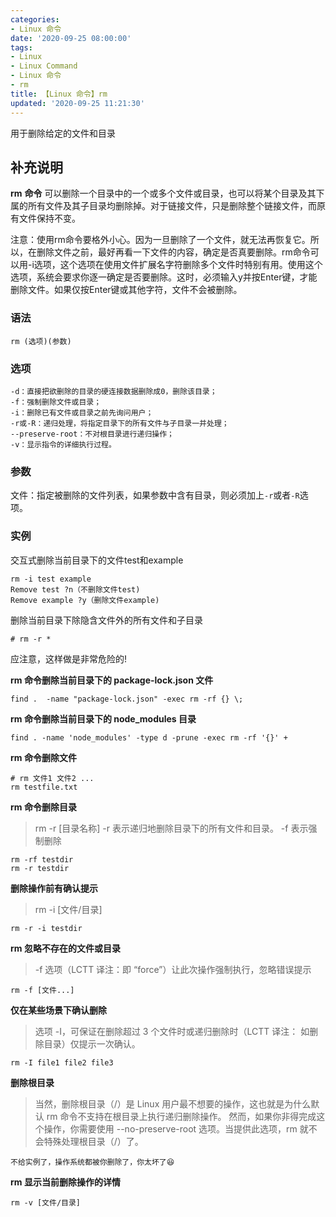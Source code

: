 ```yaml
---
categories:
- Linux 命令
date: '2020-09-25 08:00:00'
tags:
- Linux
- Linux Command
- Linux 命令
- rm
title: 【Linux 命令】rm
updated: '2020-09-25 11:21:30'
---
```


用于删除给定的文件和目录

## 补充说明

**rm**  **命令** 可以删除一个目录中的一个或多个文件或目录，也可以将某个目录及其下属的所有文件及其子目录均删除掉。对于链接文件，只是删除整个链接文件，而原有文件保持不变。

注意：使用rm命令要格外小心。因为一旦删除了一个文件，就无法再恢复它。所以，在删除文件之前，最好再看一下文件的内容，确定是否真要删除。rm命令可以用-i选项，这个选项在使用文件扩展名字符删除多个文件时特别有用。使用这个选项，系统会要求你逐一确定是否要删除。这时，必须输入y并按Enter键，才能删除文件。如果仅按Enter键或其他字符，文件不会被删除。

### 语法

```shell
rm (选项)(参数)
```

### 选项

```shell
-d：直接把欲删除的目录的硬连接数据删除成0，删除该目录；
-f：强制删除文件或目录；
-i：删除已有文件或目录之前先询问用户；
-r或-R：递归处理，将指定目录下的所有文件与子目录一并处理；
--preserve-root：不对根目录进行递归操作；
-v：显示指令的详细执行过程。
```

### 参数

文件：指定被删除的文件列表，如果参数中含有目录，则必须加上`-r`或者`-R`选项。

### 实例

交互式删除当前目录下的文件test和example

```shell
rm -i test example
Remove test ?n（不删除文件test)
Remove example ?y（删除文件example)
```

删除当前目录下除隐含文件外的所有文件和子目录

```shell
# rm -r *
```

应注意，这样做是非常危险的!

**rm 命令删除当前目录下的 package-lock.json 文件**

```shell
find .  -name "package-lock.json" -exec rm -rf {} \;
```

**rm 命令删除当前目录下的 node_modules 目录**

```shell
find . -name 'node_modules' -type d -prune -exec rm -rf '{}' +
```

**rm 命令删除文件**

```shell
# rm 文件1 文件2 ...
rm testfile.txt
```

**rm 命令删除目录**

> rm -r [目录名称]
> -r 表示递归地删除目录下的所有文件和目录。
> -f 表示强制删除

```shell
rm -rf testdir
rm -r testdir
```

**删除操作前有确认提示**

> rm -i [文件/目录]

```shell
rm -r -i testdir
```

**rm 忽略不存在的文件或目录**

> -f 选项（LCTT 译注：即 “force”）让此次操作强制执行，忽略错误提示

```shell
rm -f [文件...]
```

**仅在某些场景下确认删除**

> 选项 -I，可保证在删除超过 3 个文件时或递归删除时（LCTT 译注： 如删除目录）仅提示一次确认。


```shell
rm -I file1 file2 file3
```

**删除根目录**

> 当然，删除根目录（/）是 Linux 用户最不想要的操作，这也就是为什么默认 rm 命令不支持在根目录上执行递归删除操作。
> 然而，如果你非得完成这个操作，你需要使用 --no-preserve-root 选项。当提供此选项，rm 就不会特殊处理根目录（/）了。

```shell
不给实例了，操作系统都被你删除了，你太坏了😆
```

**rm 显示当前删除操作的详情**

```shell
rm -v [文件/目录]
```


